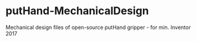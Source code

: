 # putHand-MechanicalDesign
Mechanical design files of open-source putHand gripper - for min. Inventor 2017
